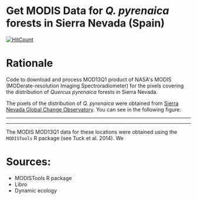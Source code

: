 Get MODIS Data for *Q. pyrenaica* forests in Sierra Nevada (Spain)
======

[![HitCount](https://hitt.herokuapp.com/{ajpelu||org}/{modis_iv}.svg)](https://github.com/ajpelu/modis_iv)

# Rationale 
Code to download and process MOD13Q1 product of NASA's MODIS (MODerate-resolution Imaging Spectroradiometer) for the pixels covering the distribution of *Quercus pyrenaica* forests in Sierra Nevada. 

The pixels of the distribution of *Q. pyrenaica* were obtained from [Sierra Nevada Global Change Observatory](linaria.obsnev.es). You can see in the following figure: 

--- 
--- 


The MODIS MOD13Q1 data for these locations were obtained using the `MODISTools` R package (see Tuck et al. 2014). We 



# Sources: 
* MODISTools R package
* Libro 
* Dynamic ecology 
